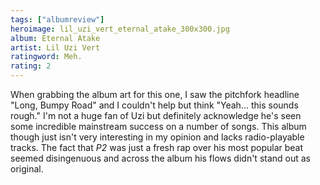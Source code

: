 ```yaml
---
tags: ["albumreview"]
heroimage: lil_uzi_vert_eternal_atake_300x300.jpg
album: Eternal Atake
artist: Lil Uzi Vert
ratingword: Meh.
rating: 2
---
```


When grabbing the album art for this one, I saw the pitchfork headline "Long,
Bumpy Road" and I couldn't help but think "Yeah... this sounds rough." I'm not a
huge fan of Uzi but definitely acknowledge he's seen some incredible mainstream
success on a number of songs. This album though just isn't very interesting in
my opinion and lacks radio-playable tracks. The fact that _P2_ was just a fresh
rap over his most popular beat seemed disingenuous and across the album his
flows didn't stand out as original.
